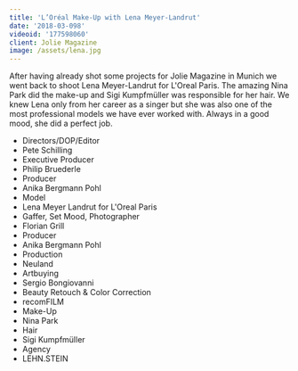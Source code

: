 ```yaml
---
title: 'L’Oréal Make-Up with Lena Meyer-Landrut'
date: '2018-03-098'
videoid: '177598060'
client: Jolie Magazine
image: /assets/lena.jpg
---
```


After having already shot some projects for Jolie Magazine in Munich we went back to shoot Lena Meyer-Landrut for L'Oreal Paris. The amazing Nina Park did the make-up and Sigi Kumpfmüller was responsible for her hair. We knew Lena only from her career as a singer but she was also one of the most professional models we have ever worked with. Always in a good mood, she did a perfect job. 

* Directors/DOP/Editor
* Pete Schilling
* Executive Producer
* Philip Bruederle
* Producer
* Anika Bergmann Pohl
* Model
* Lena Meyer Landrut for L'Oreal Paris
* Gaffer, Set Mood, Photographer
* Florian Grill
* Producer
* Anika Bergmann Pohl 
* Production
* Neuland
* Artbuying
* Sergio Bongiovanni 
* Beauty Retouch & Color Correction
* recomFILM 
* Make-Up
* Nina Park 
* Hair
* Sigi Kumpfmüller
* Agency
* LEHN.STEIN
